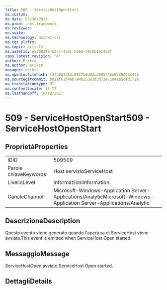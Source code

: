 ```yaml
---
title: 509 - ServiceHostOpenStart
ms.custom: 
ms.date: 03/30/2017
ms.prod: .net-framework
ms.reviewer: 
ms.suite: 
ms.technology: dotnet-clr
ms.tgt_pltfrm: 
ms.topic: article
ms.assetid: e53683f9-b2c4-4a61-bd66-3956b1914d8f
caps.latest.revision: "4"
author: Erikre
ms.author: erikre
manager: erikre
ms.openlocfilehash: f3fa0d422dc8857b6d02cd095f46a0289d93c445
ms.sourcegitcommit: bd1ef61f4bb794b25383d3d72e71041a5ced172e
ms.translationtype: MT
ms.contentlocale: it-IT
ms.lasthandoff: 10/18/2017
---
```

# <a name="509---servicehostopenstart"></a><span data-ttu-id="a8ca3-102">509 - ServiceHostOpenStart</span><span class="sxs-lookup"><span data-stu-id="a8ca3-102">509 - ServiceHostOpenStart</span></span>
## <a name="properties"></a><span data-ttu-id="a8ca3-103">Proprietà</span><span class="sxs-lookup"><span data-stu-id="a8ca3-103">Properties</span></span>  
  
|||  
|-|-|  
|<span data-ttu-id="a8ca3-104">ID</span><span class="sxs-lookup"><span data-stu-id="a8ca3-104">ID</span></span>|<span data-ttu-id="a8ca3-105">509</span><span class="sxs-lookup"><span data-stu-id="a8ca3-105">509</span></span>|  
|<span data-ttu-id="a8ca3-106">Parole chiave</span><span class="sxs-lookup"><span data-stu-id="a8ca3-106">Keywords</span></span>|<span data-ttu-id="a8ca3-107">Host servizio</span><span class="sxs-lookup"><span data-stu-id="a8ca3-107">ServiceHost</span></span>|  
|<span data-ttu-id="a8ca3-108">Livello</span><span class="sxs-lookup"><span data-stu-id="a8ca3-108">Level</span></span>|<span data-ttu-id="a8ca3-109">Informazioni</span><span class="sxs-lookup"><span data-stu-id="a8ca3-109">Information</span></span>|  
|<span data-ttu-id="a8ca3-110">Canale</span><span class="sxs-lookup"><span data-stu-id="a8ca3-110">Channel</span></span>|<span data-ttu-id="a8ca3-111">Microsoft-Windows-Application Server-Applications/Analytic</span><span class="sxs-lookup"><span data-stu-id="a8ca3-111">Microsoft-Windows-Application Server-Applications/Analytic</span></span>|  
  
## <a name="description"></a><span data-ttu-id="a8ca3-112">Descrizione</span><span class="sxs-lookup"><span data-stu-id="a8ca3-112">Description</span></span>  
 <span data-ttu-id="a8ca3-113">Questo evento viene generato quando l'apertura di ServiceHost viene avviata.</span><span class="sxs-lookup"><span data-stu-id="a8ca3-113">This event is emitted when ServiceHost Open started.</span></span>  
  
## <a name="message"></a><span data-ttu-id="a8ca3-114">Messaggio</span><span class="sxs-lookup"><span data-stu-id="a8ca3-114">Message</span></span>  
 <span data-ttu-id="a8ca3-115">ServiceHostOpen avviato.</span><span class="sxs-lookup"><span data-stu-id="a8ca3-115">ServiceHost Open started.</span></span>  
  
## <a name="details"></a><span data-ttu-id="a8ca3-116">Dettagli</span><span class="sxs-lookup"><span data-stu-id="a8ca3-116">Details</span></span>

